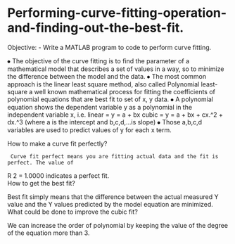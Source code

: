 # Performing-curve-fitting-operation-and-finding-out-the-best-fit.

Objective: - Write a MATLAB program to code to perform curve fitting.


⦁ The objective of the curve fitting is to find the parameter of a mathematical model that describes a set of values in a way, so to minimize the difference between the model and the data.
⦁ The most common approach is the linear least square method, also called Polynomial least-square a well known mathematical process for fitting the coefficients of polynomial equations that are best fit to set of x, y data.
⦁ A polynomial equation shows the dependent variable y as a polynomial in the independent variable x,
i.e. linear = y = a + bx
     cubic = y = a + bx + cx.^2 + dx.^3 (where a is the intercept and b,c,d,...is slope)
⦁ Those a,b,c,d variables are used to predict values of y for each x term.

How to make a curve fit perfectly?  

     Curve fit perfect means you are fitting actual data and the fit is perfect. The value of 
R
2
 = 1.0000 indicates a perfect fit.          
How to get the best fit?  

Best fit simply means that the difference between the actual measured Y value and the Y values predicted by the model equation are minimized.
What could be done to improve the cubic fit?

We can increase the order of polynomial by keeping the value of the degree of the equation more than 3.               
